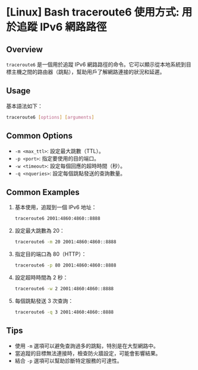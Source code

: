# [Linux] Bash traceroute6 使用方式: 用於追蹤 IPv6 網路路徑

## Overview
`traceroute6` 是一個用於追蹤 IPv6 網路路徑的命令。它可以顯示從本地系統到目標主機之間的路由器（跳點），幫助用戶了解網路連接的狀況和延遲。

## Usage
基本語法如下：
```bash
traceroute6 [options] [arguments]
```

## Common Options
- `-m <max_ttl>`: 設定最大跳數（TTL）。
- `-p <port>`: 指定要使用的目的端口。
- `-w <timeout>`: 設定每個回應的超時時間（秒）。
- `-q <nqueries>`: 設定每個跳點發送的查詢數量。

## Common Examples
1. 基本使用，追蹤到一個 IPv6 地址：
   ```bash
   traceroute6 2001:4860:4860::8888
   ```

2. 設定最大跳數為 20：
   ```bash
   traceroute6 -m 20 2001:4860:4860::8888
   ```

3. 指定目的端口為 80（HTTP）：
   ```bash
   traceroute6 -p 80 2001:4860:4860::8888
   ```

4. 設定超時時間為 2 秒：
   ```bash
   traceroute6 -w 2 2001:4860:4860::8888
   ```

5. 每個跳點發送 3 次查詢：
   ```bash
   traceroute6 -q 3 2001:4860:4860::8888
   ```

## Tips
- 使用 `-m` 選項可以避免查詢過多的跳點，特別是在大型網路中。
- 當追蹤的目標無法連接時，檢查防火牆設定，可能會影響結果。
- 結合 `-p` 選項可以幫助診斷特定服務的可達性。